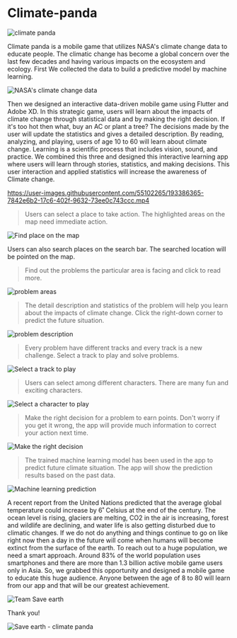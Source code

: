 # Climate-panda
![climate panda](https://user-images.githubusercontent.com/55102265/193386086-c039786c-c8ae-4a8d-9e52-cc11461f981b.png)


Climate panda is a mobile game that utilizes NASA's climate change data to educate people. 
The climatic change has become a global concern over the last few decades and having various impacts on the ecosystem and ecology. First We collected the data to build a predictive model by machine learning.

![NASA's climate change data](https://user-images.githubusercontent.com/55102265/193396272-6fdebe1d-2cae-41fd-af31-81e53ffc7589.png)

Then we designed an interactive data-driven mobile game using Flutter and Adobe XD. In this strategic game, users will learn about the impacts of climate change through statistical data and by making the right decision. If it's too hot then what, buy an AC or plant a tree? The decisions made by the user will update the statistics and gives a detailed description. By reading, analyzing, and playing, users of age 10 to 60 will learn about climate change. Learning is a scientific process that includes vision, sound, and practice. We combined this three and designed this interactive learning app where users will learn through stories, statistics, and making decisions. This user interaction and applied statistics will increase the awareness of Climate change.


https://user-images.githubusercontent.com/55102265/193386365-7842e6b2-17c6-402f-9632-73ee0c743ccc.mp4

> Users can select a place to take action. The highlighted areas on the map need immediate action.

![Find place on the map](https://user-images.githubusercontent.com/55102265/193395024-8d108103-a7e6-4954-920a-25be4511b6a0.png)

Users can also search places on the search bar. The searched location will be pointed on the map.

> Find out the problems the particular area is facing and click to read more.

![problem areas](https://user-images.githubusercontent.com/55102265/193395054-1dd727f2-288d-4d40-8c60-82b34f521794.png)

> The detail description and statistics of the problem will help you learn about the impacts of climate change. Click the right-down corner to predict the future situation.

![problem description](https://user-images.githubusercontent.com/55102265/193395084-a0f9a283-460b-40b4-b49c-95b4691a0327.png)

> Every problem have different tracks and every track is a new challenge. Select a track to play and solve problems.

![Select a track to play](https://user-images.githubusercontent.com/55102265/193395183-9bb38392-230c-4f82-884d-43e6c77af62a.png)

> Users can select among different characters. There are many fun and exciting characters.

![Select a character to play](https://user-images.githubusercontent.com/55102265/193395216-71a94bdf-870f-4d02-b843-f1aca522ea24.png)

> Make the right decision for a problem to earn points. Don't worry if you get it wrong, the app will provide much information to correct your action next time.

 ![Make the right decision](https://user-images.githubusercontent.com/55102265/193395323-fb4e2d4f-96f0-4e7d-889f-2d8fa15e0de1.png)

> The trained machine learning model has been used in the app to predict future climate situation. The app will show the prediction results based on the past data.

![Machine learning prediction](https://user-images.githubusercontent.com/55102265/193396134-42c6af6b-e56d-4399-bed6-300cc0ec9709.png)

A recent report from the United Nations predicted that the average global temperature could increase by 6˚ Celsius at the end of the century. The ocean level is rising, glaciers are melting, CO2 in the air is increasing, forest and wildlife are declining, and water life is also getting disturbed due to climatic changes. If we do not do anything and things continue to go on like right now then a day in the future will come when humans will become extinct from the surface of the earth. To reach out to a huge population, we need a smart approach. Around 83% of the world population uses smartphones and there are more than 1.3 billion active mobile game users only in Asia. So, we grabbed this opportunity and designed a mobile game to educate this huge audience. Anyone between the age of 8 to 80 will learn from our app and that will be our greatest achievement. 

![Team Save earth](https://user-images.githubusercontent.com/55102265/193395978-2009ff1d-f10b-4a2e-8986-c5397f57c2b8.png)


Thank you!

![Save earth - climate panda](https://user-images.githubusercontent.com/55102265/193396024-c9b3e6d1-48c3-4f9c-ae74-c4614cb77116.jpg)
